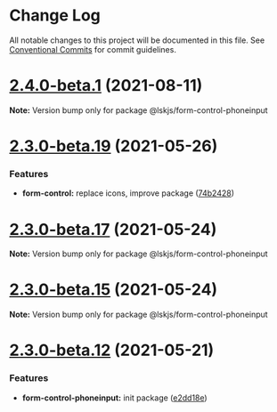 # Change Log

All notable changes to this project will be documented in this file.
See [Conventional Commits](https://conventionalcommits.org) for commit guidelines.

# [2.4.0-beta.1](https://github.com/lskjs/ux/compare/v2.3.0-beta.29...v2.4.0-beta.1) (2021-08-11)

**Note:** Version bump only for package @lskjs/form-control-phoneinput





# [2.3.0-beta.19](https://github.com/lskjs/ux/tree/master/packages/form-control-phoneinput/compare/v2.3.0-beta.18...v2.3.0-beta.19) (2021-05-26)


### Features

* **form-control:** replace icons, improve package ([74b2428](https://github.com/lskjs/ux/tree/master/packages/form-control-phoneinput/commit/74b2428eebd5b103ed9ed4fd93fbf3361a534d06))





# [2.3.0-beta.17](https://github.com/lskjs/ux/tree/master/packages/form-control-phoneinput/compare/v2.3.0-beta.15...v2.3.0-beta.17) (2021-05-24)

**Note:** Version bump only for package @lskjs/form-control-phoneinput





# [2.3.0-beta.15](https://github.com/lskjs/ux/tree/master/packages/form-control-phoneinput/compare/v2.3.0-beta.13...v2.3.0-beta.15) (2021-05-24)

**Note:** Version bump only for package @lskjs/form-control-phoneinput





# [2.3.0-beta.12](https://github.com/lskjs/ux/tree/master/packages/form-control-phoneinput/compare/v2.3.0-beta.12...v2.3.0-beta.12) (2021-05-21)


### Features

* **form-control-phoneinput:** init package ([e2dd18e](https://github.com/lskjs/ux/tree/master/packages/form-control-phoneinput/commit/e2dd18e660940f8c4e9d2c07d7b0734d9b886c0d))
